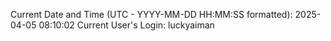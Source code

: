 Current Date and Time (UTC - YYYY-MM-DD HH:MM:SS formatted): 2025-04-05 08:10:02
Current User's Login: luckyaiman

